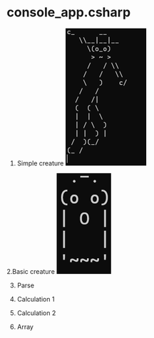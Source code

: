 # console_app.csharp

1. Simple creature
![Simple Creature](simple_creature.png)

2.Basic creature
![Basic Creature](basiccreature.png)

3. Parse 

4. Calculation 1

5. Calculation 2

17. Array 



